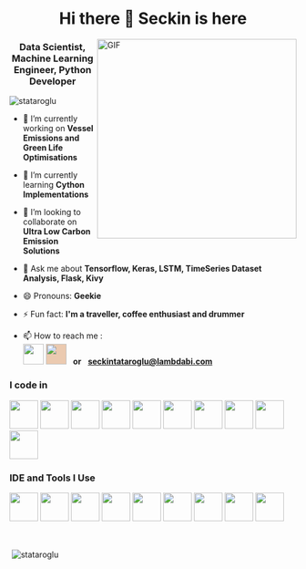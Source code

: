 <h1 align="center">Hi there 👋 Seckin is here</h1>

<img align="right" alt="GIF" src="https://github.com/stataroglu/stataroglu/blob/main/coding.gif?raw=true" height="350" />

<h3 align="center">Data Scientist, Machine Learning Engineer, Python Developer</h3>

<p align="left"> <img src="https://komarev.com/ghpvc/?username=stataroglu&color=brightgreen" alt="stataroglu" /> </p>


- 🔭 I’m currently working on **Vessel Emissions and Green Life Optimisations**

- 🌱 I’m currently learning **Cython Implementations**

- 👯 I’m looking to collaborate on **Ultra Low Carbon Emission Solutions**

<!-- - 📝 I regularly write articles on [https://medium.com/@seckintataroglu](https://medium.com/@seckintataroglu) -->

<!-- - 🤔 I’m looking for help with **E-Commerce** -->

- 💬 Ask me about **Tensorflow, Keras, LSTM, TimeSeries Dataset Analysis, Flask, Kivy**

- 😄 Pronouns: **Geekie**

- ⚡ Fun fact: **I'm a traveller, coffee enthusiast and drummer**

- 📫 How to reach me :
<br /> [<img src="https://img.shields.io/badge/LinkedIn-0077B5?style=for-the-badge&logo=linkedin&logoColor=white" height="36px"/>](https://www.linkedin.com/in/seckintataroglu/) [<img src="https://www.lambdabi.com/assets/img/logoMedium-shadow-3.png" height="36px" style="background-color:#ebcab0;" />](https://www.lambdabi.com/) &nbsp; <b>or</b> &nbsp; <b>seckintataroglu@lambdabi.com</b>


### I code in
<code><img height="50" width="50" src="https://img.icons8.com/color/48/000000/python.png" /></code>
<code><img height="50" width="50" src="https://img.icons8.com/color/48/000000/tensorflow.png"/></code>
<code><img height="50" width="50" src="https://img.icons8.com/color/48/000000/postgreesql.png"/></code>
<code><img height="50" width="50" src="https://kivy.org/logos/kivy-logo-black-64.png"/></code>
<code><img height="50" width="50" src="https://kivymd.readthedocs.io/en/latest/_static/logo-kivymd.png"/></code>
<code><img height="50" width="50" src="https://img.icons8.com/color/48/000000/html-5.png" /></code>
<code><img height="50" width="50" src="https://img.icons8.com/color/48/000000/css3.png" /></code>
<code><img height="50" width="50" src="https://img.icons8.com/color/48/000000/bootstrap.png" /></code>
<code><img height="50" width="50" src="https://img.icons8.com/color/48/000000/javascript.png"/></code>
<code><img height="50" width="50" src="https://www.chartjs.org/img/chartjs-logo.svg"/></code>

 


### IDE and Tools I Use
<code><img height="50" width="50" src="https://img.icons8.com/color/48/000000/visual-studio-code-2019.png"/></code>
<code><img height="50" width="50" src="https://colab.research.google.com/img/colab_favicon_256px.png"/></code>
<code><img height="50" width="50" src="https://img.icons8.com/dusk/64/000000/anaconda.png"/></code>
<code><img height="50" width="50" src="https://jupyter.org/assets/main-logo.svg"/></code>
<code><img height="50" width="50" src="https://img.icons8.com/color/48/000000/powershell.png"/></code>
<code><img height="50" width="50" src="https://img.icons8.com/color/50/000000/git.png"/></code>
<code><img height="50" width="50" src="https://img.icons8.com/color/48/000000/linux.png"/></code>
<code><img height="50" width="50" src="https://img.icons8.com/color/48/000000/azure-1.png"/></code>
<code><img height="50" width="50" src="https://img.icons8.com/fluent/48/000000/google-cloud.png"/></code>

<br>



<!-- MOST USED LANGUAGES -->
<!-- <p><img align="left" src="https://github-readme-stats.vercel.app/api/top-langs/?username=stataroglu&layout=compact&hide=html" alt="stataroglu" /></p> -->

<!-- <a href="https://github.com/stataroglu">
  <img align="center" src="https://github-readme-stats.vercel.app/api/top-langs/?username=stataroglu&theme=light&hide_langs_below=1" />
</a> -->


<!-- GITHUB STATS -->
<p>&nbsp;<img align="center" src="https://github-readme-stats.vercel.app/api?username=stataroglu&show_icons=true" alt="stataroglu" /></p>



<!-- ### 💻 Workspace Spec
<img src="https://img.shields.io/badge/NVIDIA-GTX1650-76B900?style=for-the-badge&logo=nvidia&logoColor=white"/>  <img src="https://img.shields.io/badge/AMD-Ryzen_5_4600H-ED1C24?style=for-the-badge&logo=amd&logoColor=white"/>  -->

<!-- [![Hareesh's github stats](https://github-readme-stats.vercel.app/api?username=hareesh-r&hide=issues,contribs&theme=dark)](https://github.com/hareesh-r/github-readme-stats) -->